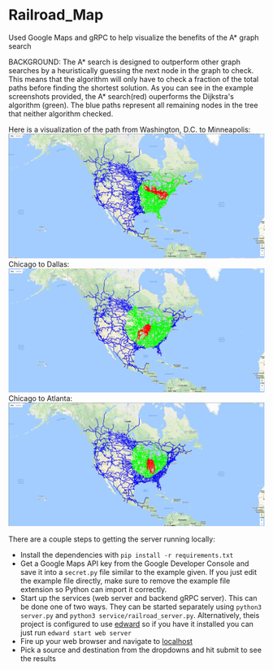 # Railroad_Map
Used Google Maps and gRPC to help visualize the benefits of the A* graph search

BACKGROUND:
   The A* search is designed to outperform other graph searches by a heuristically guessing the next node in the graph to check. This means that the algorithm will only have to check a fraction of the total paths before finding the shortest solution. As you can see in the example screenshots provided, the A* search(red) ouperforms the Dijkstra's algorithm (green). The blue paths represent all remaining nodes in the tree that neither algorithm checked.

Here is a visualization of the path from Washington, D.C. to Minneapolis:
![Sample visualization](screenshot.jpg?raw=true "Screenshot of A* Visualization - Washington, D.C. to Minneapolis")
Chicago to Dallas:
![Sample visualization](screenshot2.jpg?raw=true "Screenshot of A* Visualization - Chicago to Dallas")
Chicago to Atlanta:
![Sample visualization](screenshot3.jpg?raw=true "Screenshot of A* Visualization - Chicago to Atlanta")

There are a couple steps to getting the server running locally:
<ul>
	<li>Install the dependencies with <code>pip install -r requirements.txt</code></li>
	<li>
		Get a Google Maps API key from the Google Developer Console and save it into a
		<code>secret.py</code> file similar to the example given. If you just edit the
		example file directly, make sure to remove the example file extension so Python
		can import it correctly.
	</li>
	<li>Start up the services (web server and backend gRPC server). This can be done one of
		two ways. They can be started separately using <code>python3 server.py</code> and
		<code>python3 service/railroad_server.py</code>. Alternatively, theis project is
		configured to use <a href="https://github.com/yext/edward">edward</a> so if you 
		have it installed you can just run <code>edward start web server</code></li>
	<li>
		Fire up your web browser and navigate to <a href="localhost:5000">localhost</a>
	</li>
	<li>
		Pick a source and destination from the dropdowns and hit submit to see the results
	</li>
</ul>
